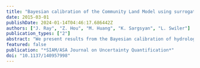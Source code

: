 ```yaml
---
title: "Bayesian calibration of the Community Land Model using surrogates"
date: 2015-03-01
publishDate: 2024-01-14T04:46:17.686442Z
authors: ["J. Ray", "Z. Hou", "M. Huang", "K. Sargsyan", "L. Swiler"]
publication_types: ["2"]
abstract: "We present results from the Bayesian calibration of hydrological parameters of the Community Land Model (CLM), which is often used in climate simulations and Earth system models. A statistical inverse problem is formulated for three hydrological parameters, conditioned on observations of latent heat surface fluxes over 48 months. Our calibration method uses polynomial and Gaussian process surrogates of the CLM and solves the parameter estimation problem using a Markov chain Monte Carlo sampler. Posterior probability densities for the parameters are developed for two sites with different soil and vegetation covers. Our method also allows us to examine the structural error in the CLM under two error models. We find that accurate surrogate models could be created for the CLM in three out of the four cases we investigated. The posterior distributions lead to better prediction than the default parameter values in CLM. Climatologically averaging the observations does not modify the parameters' distributions significantly. The structural error model reveals a correlation time-scale which can potentially be used to identify physical processes that could be contributing to the structural error. While the calibrated CLM has a higher predictive skill, the calibration is underdispersive."
featured: false
publication: "*SIAM/ASA Journal on Uncertainty Quantification*"
doi: "10.1137/140957998"
---
```



